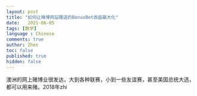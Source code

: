 ```yaml
---
layout: post
title: "如何让赌博网站赠送的BonusBet收益最大化"
date:   2021-06-05
tags: [数学]
language : Chinese
comments: true
author: Zhen
toc: false
published: true
hidden: false
---
```

澳洲的网上赌博业很发达，大到各种联赛，小到一些友谊赛，甚至美国总统大选，都可以用来赌。2018年zhi
<!--stackedit_data:
eyJoaXN0b3J5IjpbLTIwODIxOTg0MTBdfQ==
-->